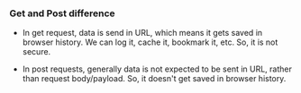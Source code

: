 ### Get and Post difference

- In get request, data is send in URL, which means it gets saved in browser history. We can log it, cache it, bookmark it, etc. So, it is not secure.

- In post requests, generally data is not expected to be sent in URL, rather than request body/payload. So, it doesn't get saved in browser history.

